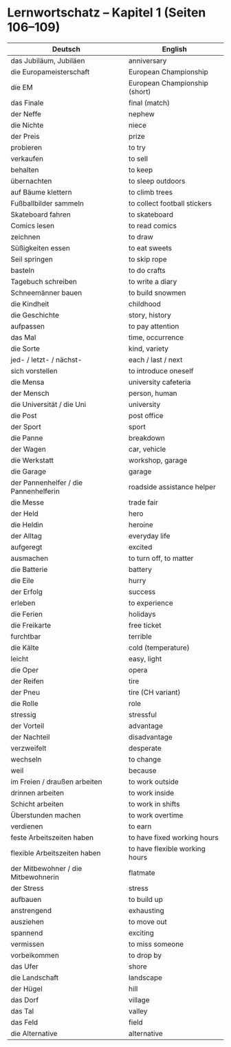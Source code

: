 # Lernwortschatz – Kapitel 1 (Seiten 106–109)

| Deutsch                              | English                          |
|--------------------------------------|----------------------------------|
| das Jubiläum, Jubiläen               | anniversary |
| die Europameisterschaft              | European Championship |
| die EM                               | European Championship (short) |
| das Finale                           | final (match) |
| der Neffe                            | nephew |
| die Nichte                           | niece |
| der Preis                            | prize |
| probieren                            | to try |
| verkaufen                            | to sell |
| behalten                             | to keep |
| übernachten                          | to sleep outdoors |
| auf Bäume klettern                   | to climb trees |
| Fußballbilder sammeln                | to collect football stickers |
| Skateboard fahren                    | to skateboard |
| Comics lesen                         | to read comics |
| zeichnen                             | to draw |
| Süßigkeiten essen                    | to eat sweets |
| Seil springen                        | to skip rope |
| basteln                              | to do crafts |
| Tagebuch schreiben                   | to write a diary |
| Schneemänner bauen                   | to build snowmen |
| die Kindheit                         | childhood |
| die Geschichte                       | story, history |
| aufpassen                            | to pay attention |
| das Mal                              | time, occurrence |
| die Sorte                            | kind, variety |
| jed- / letzt- / nächst-              | each / last / next |
| sich vorstellen                      | to introduce oneself |
| die Mensa                            | university cafeteria |
| der Mensch                           | person, human |
| die Universität / die Uni            | university |
| die Post                             | post office |
| der Sport                            | sport |
| die Panne                            | breakdown |
| der Wagen                            | car, vehicle |
| die Werkstatt                        | workshop, garage |
| die Garage                           | garage |
| der Pannenhelfer / die Pannenhelferin | roadside assistance helper |
| die Messe                            | trade fair |
| der Held                             | hero |
| die Heldin                           | heroine |
| der Alltag                           | everyday life |
| aufgeregt                            | excited |
| ausmachen                            | to turn off, to matter |
| die Batterie                         | battery |
| die Eile                             | hurry |
| der Erfolg                           | success |
| erleben                              | to experience |
| die Ferien                           | holidays |
| die Freikarte                        | free ticket |
| furchtbar                            | terrible |
| die Kälte                            | cold (temperature) |
| leicht                               | easy, light |
| die Oper                             | opera |
| der Reifen                           | tire |
| der Pneu                             | tire (CH variant) |
| die Rolle                            | role |
| stressig                             | stressful |
| der Vorteil                          | advantage |
| der Nachteil                         | disadvantage |
| verzweifelt                          | desperate |
| wechseln                             | to change |
| weil                                 | because |
| im Freien / draußen arbeiten         | to work outside |
| drinnen arbeiten                     | to work inside |
| Schicht arbeiten                     | to work in shifts |
| Überstunden machen                   | to work overtime |
| verdienen                            | to earn |
| feste Arbeitszeiten haben            | to have fixed working hours |
| flexible Arbeitszeiten haben         | to have flexible working hours |
| der Mitbewohner / die Mitbewohnerin  | flatmate |
| der Stress                           | stress |
| aufbauen                             | to build up |
| anstrengend                          | exhausting |
| ausziehen                            | to move out |
| spannend                             | exciting |
| vermissen                            | to miss someone |
| vorbeikommen                         | to drop by |
| das Ufer                             | shore |
| die Landschaft                       | landscape |
| der Hügel                            | hill |
| das Dorf                             | village |
| das Tal                              | valley |
| das Feld                             | field |
| die Alternative                      | alternative |
